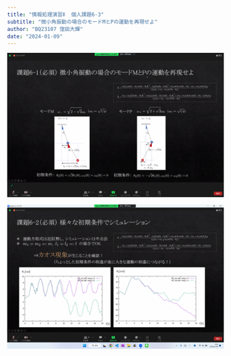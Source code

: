 ```yaml
---
title: "情報処理演習Ⅱ  個人課題6-3"
subtitle: "微小角振動の場合のモードMとPの運動を再現せよ"
author: "BQ23107 窪田大輝"
date: "2024-01-09"
---
```



![Alt text](image.png)

![Alt text](image-1.png)